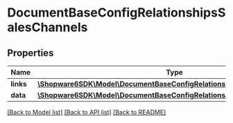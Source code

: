# DocumentBaseConfigRelationshipsSalesChannels

## Properties
Name | Type | Description | Notes
------------ | ------------- | ------------- | -------------
**links** | [**\Shopware6SDK\Model\DocumentBaseConfigRelationshipsSalesChannelsLinks**](DocumentBaseConfigRelationshipsSalesChannelsLinks.md) |  | [optional] 
**data** | [**\Shopware6SDK\Model\DocumentBaseConfigRelationshipsSalesChannelsData[]**](DocumentBaseConfigRelationshipsSalesChannelsData.md) |  | [optional] 

[[Back to Model list]](../../README.md#documentation-for-models) [[Back to API list]](../../README.md#documentation-for-api-endpoints) [[Back to README]](../../README.md)

